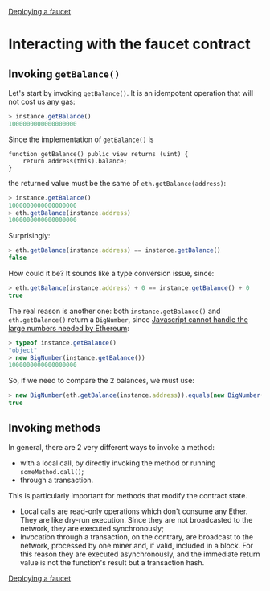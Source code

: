 [Deploying a faucet](faucet.md)

# Interacting with the faucet contract

## Invoking `getBalance()`
Let's start by invoking `getBalance()`. It is an idempotent operation that will not cost us any gas:


```javascript
> instance.getBalance()
1000000000000000000
```

Since the implementation of `getBalance()` is 

```solidity
function getBalance() public view returns (uint) {
    return address(this).balance;
}
```

the returned value must be the same of `eth.getBalance(address)`:

```javascript
> instance.getBalance()
1000000000000000000
> eth.getBalance(instance.address)
1000000000000000000
```

Surprisingly:

```javascript
> eth.getBalance(instance.address) == instance.getBalance()
false
```

How could it be? It sounds like a type conversion issue, since:

```javascript
> eth.getBalance(instance.address) + 0 == instance.getBalance() + 0
true
```

The real reason is another one: both `instance.getBalance()` and `eth.getBalance()` return a `BigNumber`, since [Javascript cannot handle the large numbers needed by Ethereum](https://github.com/ethereum/wiki/wiki/JavaScript-API#a-note-on-big-numbers-in-web3js):

```javascript
> typeof instance.getBalance()
"object"
> new BigNumber(instance.getBalance())
1000000000000000000
```

So, if we need to compare the 2 balances, we must use:

```javascript
> new BigNumber(eth.getBalance(instance.address)).equals(new BigNumber(instance.getBalance()))
true
```

## Invoking methods
In general, there are 2 very different ways to invoke a method:

* with a local call, by directly invoking the method or running `someMethod.call()`;
* through a transaction.

This is particularly important for methods that modify the contract state.

* Local calls are read-only operations which don't consume any Ether. They are like dry-run execution. Since they are not broadcasted to the network, they are executed synchronously;
* Invocation through a transaction, on the contrary, are broadcast to the network, processed by one miner and, if valid, included in a block. For this reason they are executed asynchronously, and the immediate return value is not the function's result but a transaction hash.



[Deploying a faucet](faucet.md)
